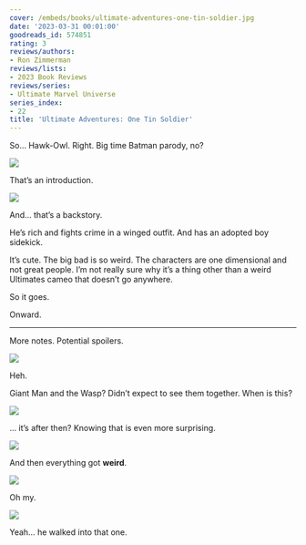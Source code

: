 ```yaml
---
cover: /embeds/books/ultimate-adventures-one-tin-soldier.jpg
date: '2023-03-31 00:01:00'
goodreads_id: 574851
rating: 3
reviews/authors:
- Ron Zimmerman
reviews/lists:
- 2023 Book Reviews
reviews/series:
- Ultimate Marvel Universe
series_index:
- 22
title: 'Ultimate Adventures: One Tin Soldier'
---
```

So… Hawk-Owl. Right.  Big time Batman parody, no?

![](/embeds/books/attachments/one-tin-soldier-b46cd4.png)

That’s an introduction. 

![](/embeds/books/attachments/one-tin-soldier-aa9c84.png)

And… that’s a backstory. 

He’s rich and fights crime in a winged outfit. And has an adopted boy sidekick. 

It’s cute. The big bad is so weird. The characters are one dimensional and not great people. I’m not really sure why it’s a thing other than a weird Ultimates cameo that doesn’t go anywhere.

So it goes. 

Onward. 

<!--more-->

---



More notes. Potential spoilers. 

![](/embeds/books/attachments/one-tin-soldier-ede0af.png)

Heh. 

Giant Man and the Wasp? Didn’t expect to see them together. When is this?

![](/embeds/books/attachments/one-tin-soldier-754e95.png)

… it’s after then? Knowing that is even more surprising. 

![](/embeds/books/attachments/one-tin-soldier-99c546.png)

And then everything got **weird**. 

![](/embeds/books/attachments/one-tin-soldier-18ba60.png)

Oh my. 

![](/embeds/books/attachments/one-tin-soldier-7f425d.png)

Yeah… he walked into that one. 

